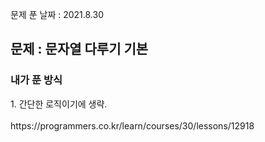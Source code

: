 문제 푼 날짜 : 2021.8.30

<h2>문제 : 문자열 다루기 기본</h2>

<h3>내가 푼 방식</h3>
<div>1. 간단한 로직이기에 생략.</div>
<br>
https://programmers.co.kr/learn/courses/30/lessons/12918